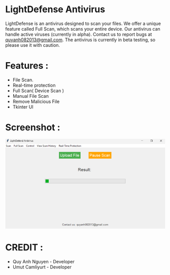# LightDefense Antivirus

LightDefense is an antivirus designed to scan your files. We offer a unique feature called Full Scan, which scans your entire device. Our antivirus can handle active viruses (currently in alpha). Contact us to report bugs at quyanh082013@gmail.com. The antivirus is currently in beta testing, so please use it with caution.

# Features :
- File Scan.
- Real-time protection
- Full Scan( Device Scan )
- Manual File Scan
- Remove Malicious File
- Tkinter UI

# Screenshot :
![image](Screenshot.png)

# CREDIT :
- Quy Anh Nguyen - Developer
- Umut Camliyurt - Developer
